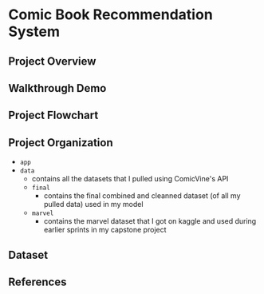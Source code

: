 # Comic Book Recommendation System

## Project Overview


## Walkthrough Demo


## Project Flowchart


## Project Organization
* `app`
* `data`
  - contains all the datasets that I pulled using ComicVine's API
  - `final`
    - contains the final combined and cleanned dataset (of all my pulled data) used in my model
  - `marvel`
    - contains the marvel dataset that I got on kaggle and used during earlier sprints in my capstone project



## Dataset




## References





